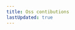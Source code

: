 ```yaml
---
title: Oss contibutions
lastUpdated: true
---
```


<!-- ## Infomation of my OSS contributions -->

<script setup lang="ts">
import OSSPage from '.vitepress/components/OSSPage.vue'
</script>

<OSSPage />